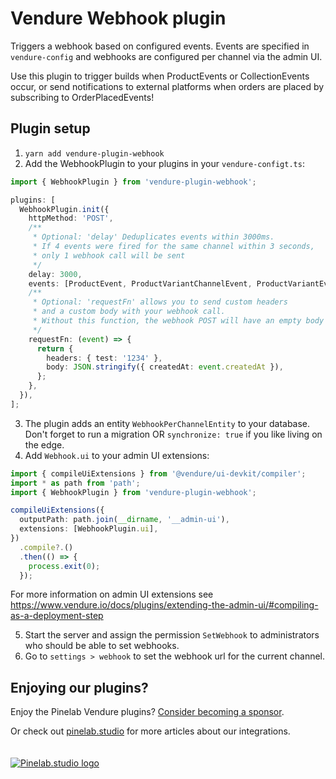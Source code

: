 # Vendure Webhook plugin

Triggers a webhook based on configured events. Events are specified in `vendure-config` and webhooks are configured per
channel via the admin UI.

Use this plugin to trigger builds when ProductEvents or CollectionEvents occur, or send notifications to external
platforms when orders are placed by subscribing to OrderPlacedEvents!

## Plugin setup

1. `yarn add vendure-plugin-webhook`
2. Add the WebhookPlugin to your plugins in your `vendure-configt.ts`:

```ts
import { WebhookPlugin } from 'vendure-plugin-webhook';

plugins: [
  WebhookPlugin.init({
    httpMethod: 'POST',
    /**
     * Optional: 'delay' Deduplicates events within 3000ms.
     * If 4 events were fired for the same channel within 3 seconds,
     * only 1 webhook call will be sent
     */
    delay: 3000,
    events: [ProductEvent, ProductVariantChannelEvent, ProductVariantEvent],
    /**
     * Optional: 'requestFn' allows you to send custom headers
     * and a custom body with your webhook call.
     * Without this function, the webhook POST will have an empty body
     */
    requestFn: (event) => {
      return {
        headers: { test: '1234' },
        body: JSON.stringify({ createdAt: event.createdAt }),
      };
    },
  }),
];
```

3. The plugin adds an entity `WebhookPerChannelEntity` to your database. Don't forget to run a migration
   OR `synchronize: true` if you like living on the edge.
4. Add `Webhook.ui` to your admin UI extensions:

```ts
import { compileUiExtensions } from '@vendure/ui-devkit/compiler';
import * as path from 'path';
import { WebhookPlugin } from 'vendure-plugin-webhook';

compileUiExtensions({
  outputPath: path.join(__dirname, '__admin-ui'),
  extensions: [WebhookPlugin.ui],
})
  .compile?.()
  .then(() => {
    process.exit(0);
  });
```

For more information on admin UI extensions
see https://www.vendure.io/docs/plugins/extending-the-admin-ui/#compiling-as-a-deployment-step

5. Start the server and assign the permission `SetWebhook` to administrators who should be able to set webhooks.
6. Go to `settings > webhook` to set the webhook url for the current channel.

## Enjoying our plugins?

Enjoy the Pinelab Vendure plugins? [Consider becoming a sponsor](https://github.com/sponsors/Pinelab-studio).

Or check out [pinelab.studio](https://pinelab.studio) for more articles about our integrations.
<br/>
<br/>
<br/>
[![Pinelab.studio logo](https://pinelab.studio/assets/img/favicon.png)](https://pinelab.studio)
